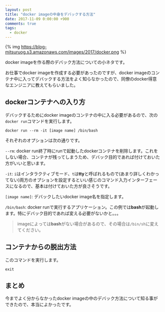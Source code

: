```yaml
---
layout: post
title: "docker imageの中身をデバックする方法"
date: 2017-11-09 0:00:00 +900
comments: true
tags:
  - docker
---
```


{% img https://blog-mitsuruog.s3.amazonaws.com/images/2017/docker.png %}

docker imageを作る際のデバック方法についての小ネタです。

<!-- more -->

お仕事でdocker imageを作成する必要があったのですが、docker imageのコンテナ中に入ってデバックする方法をよく知らなかったので、同僚のdocker得意なエンジニアに教えてもらいました。

## dockerコンテナへの入り方

デバックするためにdocker imageのコンテナの中に入る必要があるので、次の`docker run`コマンドを実行します。

```
docker run --rm -it [image name] /bin/bash
```

それぞれのオプションは次の通りです。

`--rm`: docker run終了時にrunで起動したdockerコンテナを削除します。これをしない場合、コンテナが残ってしまうため、デバック目的であれば付けておいた方がいいと思います。

`-it`: `i`はインタラクティブモード、`t`は**tty**と呼ばれるもので(あまり詳しくわかってない)両方のオプションを設定するといい感じのコマンド入力インターフェースになるので、基本は付けておいた方が良さそうです。

`[image name]`: デバックしたいdocker image名を指定します。

`/bin/bash`: docker runで実行するアプリケーション。この例では**bash**が起動します。特にデバック目的であれば変える必要がないかと。。。

> imageによっては**bash**がない場合があるので、その場合は`/bin/sh`に変えてください。

## コンテナからの脱出方法

このコマンドを実行します。

```
exit
```

## まとめ

今までよく分からなかったdocker imageの中のデバック方法について知る事ができたので、本当によかったです。
